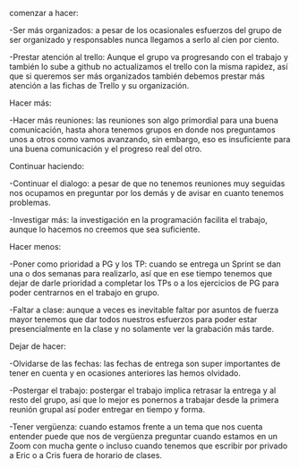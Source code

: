 comenzar a hacer:

-Ser más organizados: a pesar de los ocasionales esfuerzos del grupo de ser organizado y responsables nunca llegamos a serlo al cien por ciento.

-Prestar atención al trello: Aunque el grupo va progresando con el trabajo y también lo sube a github no actualizamos el trello con la misma rapidez, así que si queremos ser más organizados también debemos prestar más atención a las fichas de Trello y su organización.

Hacer más:

-Hacer más reuniones: las reuniones son algo primordial para una buena comunicación, hasta ahora tenemos grupos en donde nos preguntamos unos a otros como vamos avanzando, sin embargo, eso es insuficiente para una buena comunicación y el progreso real del otro.

Continuar haciendo:

-Continuar el dialogo: a pesar de que no tenemos reuniones muy seguidas nos ocupamos en preguntar por los demás y de avisar en cuanto tenemos problemas.

-Investigar más: la investigación en la programación facilita el trabajo, aunque lo hacemos no creemos que sea suficiente.

Hacer menos: 

-Poner como prioridad a PG y los TP: cuando se entrega un Sprint se dan una o dos semanas para realizarlo, así que en ese tiempo tenemos que dejar de darle prioridad a completar los TPs o a los ejercicios de PG para poder centrarnos en el trabajo en grupo.

-Faltar a clase: aunque a veces es inevitable faltar por asuntos de fuerza mayor tenemos que dar todos nuestros esfuerzos para poder estar presencialmente en la clase y no solamente ver la grabación más tarde.

Dejar de hacer:

-Olvidarse de las fechas: las fechas de entrega son super importantes de tener en cuenta y en ocasiones anteriores las hemos olvidado.

-Postergar el trabajo: postergar el trabajo implica retrasar la entrega y al resto del grupo, así que lo mejor es ponernos a trabajar desde la primera reunión grupal así poder entregar en tiempo y forma.

-Tener vergüenza: cuando estamos frente a un tema que nos cuenta entender puede que nos de vergüenza preguntar cuando estamos en un Zoom con mucha gente o incluso cuando tenemos que escribir por privado a Eric o a Cris fuera de horario de clases.  
 
